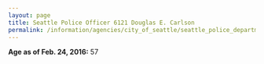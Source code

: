 ```yaml
---
layout: page
title: Seattle Police Officer 6121 Douglas E. Carlson
permalink: /information/agencies/city_of_seattle/seattle_police_department/copbook/6121/
---
```


**Age as of Feb. 24, 2016:** 57

